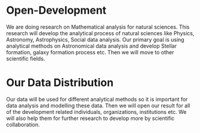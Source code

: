 # Open-Development
We are doing research on Mathematical analysis for natural sciences. This research will develop the analytical process of natural sciences like Physics, Astronomy, Astrophysics, Social data analysis. Our primary goal is using analytical methods on Astronomical data analysis and develop Stellar formation, galaxy formation process etc. Then we will move to other scientific fields.

# Our Data Distribution
Our data will be used for different analytical methods so it is important for data analysis and modelling these data. Then we will open our result for all of the development related individuals, organizations, institutions etc. We will also help them for further research to develop more by scientific collaboration. 
